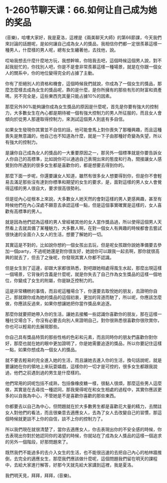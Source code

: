 # 1-260节聊天课：66.如何让自己成为她的奖品

(音樂)，哈嘍大家好，我是夏洛，這裡是《兩美聊天大師》的第66節課，今天我們來討論的話題呢，是如何讓自己成為女人的獎品，我相信你們都一定很羨慕這樣一種男人，什麼樣的男人呢，總有女生纏著他，去找他，說。

哎呦我想去什麼什麼地方玩，我想幹嘛，你陪我去吧，這個時候這個男人說，對不起我挺忙的，你找別人吧，你是不是會非常羨慕這樣一種場景，就是在你跟一個女人的關系中，你的地位變得完全的占據了主動。

你有了拒絕別人的資格和機會，這個時候我們就說，你成為了一個女生的獎品，那麼怎麼樣去成為女生的獎品呢，靠的是什麼，是你所擁有的那些有形的財富和資產嗎，另不完全是，這些東西充其量只能占據10%的因素。

那麼另外90%能夠讓你成為女生獎品的原因是什麼呢，首先是你要有強大的控制力，大多數女生在內心都是期待被一個有強大控制力的男人所征服的，而且女人會傾向於從男人那邊取得控制力，來測試這個男人到底有多自信。

如果女生發現你其實並不自信的話，他可能會馬上對你喪失了那種興趣，而且這種喪失是無意識的，他自己也不知道為什麼，就是一下子由那種好奇變為失望，所以有強大的控制力。

是讓你自己成為女人的獎品的一大重要原因之一，那另外一個標準就是你要告訴女人你自己的高標準，比如說你可以通過自己表現出來的態度和行為，間接讓女人感覺到你所遇到的很多女生都是喜歡你的，都是想要去得到你的。

那麼下面一步呢，你還要讓女人知道，雖然有很多女人想要得到你，但是你不會輕易去滿足那些沒有達到你標準和期望的女生的要求，是，面對這樣的男人女人會覺得這樣的男人很自大，要求很高很勢利。

但是從內心從根本上來說，大多數女人她天然的會對這樣的男人更感興趣，甚至有時候他們在內心深處不願意去承認這樣一點，但是這個事實確實是這樣的，女人喜歡有高標準的男人。

就是因為他們認為這樣的男人曾經被其他的女人當作獎品過，所以使得這個男人天然看上去就具備了某種魅力，大多數人啊，在對一個女人有興趣的時候都會去嘗試很快速的全面介入女人的生活，想要了解她的一切。

其實這是不對的，比如說你想約一個女孩出去玩，但是呢女孩跟你說她準備要去參加一個party，不過呢她還是對你很友好，她說你可以跟我一起去啊，那你就很高興的就去了，但去了之後呢，你發現其實人你都不認識。

但是女生到了這邊，卻跟大家都很熟悉，對吧跟她相處得風生水起，那麼出現這樣一個場景，它背後的含義是什麼呢，就是你失去了自己作為女生獎品的這樣一個地位，你變成了女生的附屬，你是缺乏控制力的。

這是非常糟糕的事情，而且呢這種場合下，你還要去取悅她的朋友，去證明你自己，那就跟你成為她的獎品的這個初衷，更加的背道而馳了，所以呢，你應該怎麼做，你應該反過來，如果你想讓她把你當作獎品來追逐。

那麼你就要把她帶入你的生活，讓她去接觸一些認識你喜歡你的朋友，那在這樣一種社交場合下，你沒有必要去向別人來證明自己，對你很熟悉很喜歡你很欣賞你，你也可以輕易的去展現那些。

你自己具有獎品特質的那些性格的色彩和元素，而且同時你的朋友們喜歡你對你好，那麼也就在她的眼中更加證明了，你是她需要追逐的獎品，所以你要記住這樣一點，如果你想成為一個女人的獎品。

就不要去輕易的完全進入她的生活，而且讓她去進入你的生活，換句話說呢，就是要讓她在你的領地上來玩耍嬉戲，這樣你的一切才是可控的，很多女生都跟我說過，他們之前遇到過的男生是什麼樣的。

他們常用的詞呢包括不成熟，包括像橡皮糖一樣，很黏人很煩，那麼這些男人這麼做，其實是在去尋找一種認同，那我覺得呢在和女生相處的過程中，其實你應該更多的以自我為中心，不管她是不是喜歡你喜歡的那些東西。

你都要去以自己為中心，但問題就在於大多數男生都是喜歡花大量的精力，去關註女人對他們的看法，而且很樂意去適應女人，去為了女人去改變自己的習慣，那這個時候就更談不上你的自信，談不上你的控制力了。

所以我們現在就很清楚了，當你去適應女人，你去表現出你的不安全感的時候，你去表現出你對於她認同你的渴望的時候，你就站在了成為女人獎品的這樣一個追求的另外一個階段，好那問題來了。

既然我們不能過多的去介入女生的生活，也不能很迅速的去把自己內心的柏林牆推倒，去完全的適應女生，那麼我們應該做什麼呢，這個問題我們留在明天的課程中，去給大家進行解答，好那今天就先給大家講到這裡，我是夏洛。

我們明天見，拜拜，拜拜，(音樂)。